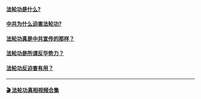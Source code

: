 


#### [法轮功是什么?](pages/intro.md)
#### [中共为什么迫害法轮功?](pages/persecution.md)
#### [法轮功真是中共宣传的那样？](pages/ccp-lies.md)
#### [法轮功是所谓反华势力？](pages/china.md)
#### [法轮功反迫害有用？](pages/anti-persecution.md)

---

#### [ 🎬 法轮功真相视频合集](http://130.162.61.128:10000/videos/blog/?truth) 
